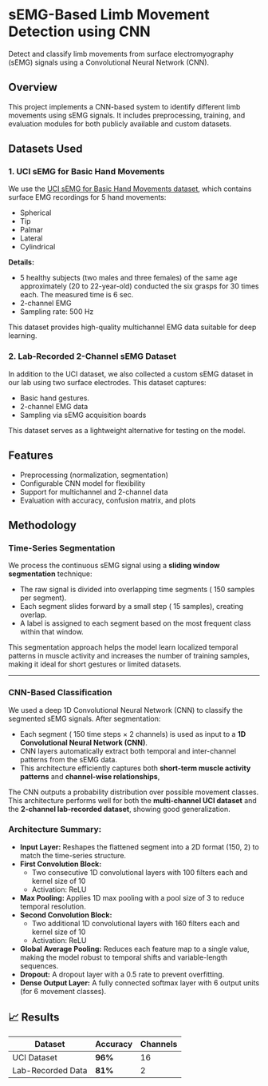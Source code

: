 # sEMG-Based Limb Movement Detection using CNN

Detect and classify limb movements from surface electromyography (sEMG) signals using a Convolutional Neural Network (CNN).

## Overview

This project implements a CNN-based system to identify different limb movements using sEMG signals. It includes preprocessing, training, and evaluation modules for both publicly available and custom datasets.

## Datasets Used

### 1. UCI sEMG for Basic Hand Movements

We use the [UCI sEMG for Basic Hand Movements dataset](https://archive.ics.uci.edu/dataset/313/semg+for+basic+hand+movements), which contains surface EMG recordings for 5 hand movements:

- Spherical
- Tip
- Palmar
- Lateral
- Cylindrical

**Details:**

- 5 healthy subjects (two males and three females) of the same age approximately (20 to 22-year-old) conducted the six grasps for 30 times each. The measured time is 6 sec. 
- 2-channel EMG
- Sampling rate: 500 Hz

This dataset provides high-quality multichannel EMG data suitable for deep learning.

### 2. Lab-Recorded 2-Channel sEMG Dataset

In addition to the UCI dataset, we also collected a custom sEMG dataset in our lab using two surface electrodes. This dataset captures:

- Basic hand gestures.
- 2-channel EMG data 
- Sampling via sEMG acquisition boards

This dataset serves as a lightweight alternative for testing on the model.

## Features

- Preprocessing (normalization, segmentation)
- Configurable CNN model for flexibility
- Support for multichannel and 2-channel data
- Evaluation with accuracy, confusion matrix, and plots

## Methodology

### Time-Series Segmentation

We process the continuous sEMG signal using a **sliding window segmentation** technique:

- The raw signal is divided into overlapping time segments ( 150 samples per segment).
- Each segment slides forward by a small step ( 15 samples), creating overlap.
- A label is assigned to each segment based on the most frequent class within that window.

This segmentation approach helps the model learn localized temporal patterns in muscle activity and increases the number of training samples, making it ideal for short gestures or limited datasets.

---

### CNN-Based Classification

We used a deep 1D Convolutional Neural Network (CNN) to classify the segmented sEMG signals.
After segmentation:

- Each segment ( 150 time steps × 2 channels) is used as input to a **1D Convolutional Neural Network (CNN)**.
- CNN layers automatically extract both temporal and inter-channel patterns from the sEMG data.
- This architecture efficiently captures both **short-term muscle activity patterns** and **channel-wise relationships**, 


The CNN outputs a probability distribution over possible movement classes. This architecture performs well for both the **multi-channel UCI dataset** and the **2-channel lab-recorded dataset**, showing good generalization.

### Architecture Summary:

- **Input Layer:** Reshapes the flattened segment into a 2D format (150, 2) to match the time-series structure.
- **First Convolution Block:**
  - Two consecutive 1D convolutional layers with 100 filters each and kernel size of 10
  - Activation: ReLU
- **Max Pooling:** Applies 1D max pooling with a pool size of 3 to reduce temporal resolution.
- **Second Convolution Block:**
  - Two additional 1D convolutional layers with 160 filters each and kernel size of 10
  - Activation: ReLU
- **Global Average Pooling:** Reduces each feature map to a single value, making the model robust to temporal shifts and variable-length sequences.
- **Dropout:** A dropout layer with a 0.5 rate to prevent overfitting.
- **Dense Output Layer:** A fully connected softmax layer with 6 output units (for 6 movement classes).

## 📈 Results

| Dataset           | Accuracy | Channels |
|------------------|----------|----------|
| UCI Dataset       | **96%**  | 16       | 
| Lab-Recorded Data | **81%**  | 2        | 







